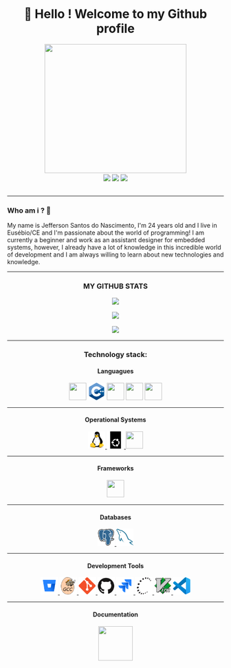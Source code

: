 <div id="header" align="center">
 <h1>
  👋 Hello ! Welcome to my Github profile
 </h1>
          
 <div align="center">
   <img src="https://user-images.githubusercontent.com/59482366/208565271-b049488b-737c-4a4d-83e6-62abd71fe92c.gif" width="330" height="300"/>
 </div>
 
 <div id="badges">
   <a href="https://instagram.com/jeffersonsantos_99_" target="_blank">
     <img src="https://img.shields.io/badge/-Instagram-%23E4405F?style=for-the-badge&logo=instagram&logoColor=white" target="_blank"></a>
   <a href = "mailto:jeffersonaraujo1808@gmail.com">
     <img src="https://img.shields.io/badge/Gmail-D14836?style=for-the-badge&logo=gmail&logoColor=white" target="_blank"></a>
   <a href="https://www.linkedin.com/in/jefferson-santos-do-nascimento-b912a8179" target="_blank">
     <img src="https://img.shields.io/badge/-LinkedIn-%230077B5?style=for-the-badge&logo=linkedin&logoColor=white" target="_blank"></a>
 </div>
 <img src="https://komarev.com/ghpvc/?username=jeffersonnasciment0&style=flat-square&color=blue" alt=""/>

</div>

---

### Who am i ? 🤔

My name is Jefferson Santos do Nascimento, I'm 24 years old and I live in Eusébio/CE and I'm passionate about the world of programming! I am currently a beginner and work as an assistant designer for embedded systems, however, I already have a lot of knowledge in this incredible world of development and I am always willing to learn about new technologies and knowledge.

---

<h3 align="center">MY GITHUB STATS</h3>
<p align="Center">
  <img src="https://github-readme-stats.vercel.app/api?username=jeffersonnasciment0&show_icons=true&theme=dark" />
</p>

<p align="Center">
  <img src="https://github-profile-trophy.vercel.app/?username=jeffersonnasciment0&theme=onedark&row=2&column=3" />
</p>

<p align="Center">
  <img src="https://github-readme-stats.vercel.app/api/top-langs/?username=jeffersonnasciment0&theme=dark&layout=compact" />
</p>

---


<h3 align="center">Technology stack:</h3>
<h4 align="center">Languagues</h4>
<p align="center">
 <img src="https://cdn.jsdelivr.net/gh/devicons/devicon/icons/c/c-original.svg" width="40" height="40"/> 
 <img src="https://github.com/devicons/devicon/blob/master/icons/cplusplus/cplusplus-original.svg" width="40" height="40"/> 
 <img src="https://cdn.jsdelivr.net/gh/devicons/devicon/icons/python/python-original.svg" width="40" height="40"/> 
 <img src="https://cdn.jsdelivr.net/gh/devicons/devicon/icons/bash/bash-original.svg" width="40" height="40"/> 
 <img src="https://cdn.jsdelivr.net/gh/devicons/devicon/icons/java/java-original-wordmark.svg" width="40" height="40"/>
</p>

---

<h4 align="center">Operational Systems</h4>
<p align="center"> 
  <a href="https://github.com/jeffersonnasciment0" target="_blank"> 
    <img src="https://github.com/devicons/devicon/blob/master/icons/linux/linux-original.svg" alt="linux" width="40" height="40"/> 
  </a>

  <a href="https://github.com/jeffersonnasciment0" target="_blank"> 
    <img src="https://github.com/devicons/devicon/blob/master/icons/ubuntu/ubuntu-plain.svg" alt="ubuntu" width="40" height="40"/>
  </a>

  <a href="https://github.com/jeffersonnasciment0" target="_blank"> 
    <img src="https://cdn.jsdelivr.net/gh/devicons/devicon/icons/debian/debian-original-wordmark.svg" width="40" height="40"/>
  </a>
</p>


--- 

<h4 align="center">Frameworks</h4>
<p align="center"> 
  <a href="https://github.com/jeffersonnasciment0" target="_blank"> 
    <img src="https://cdn.jsdelivr.net/gh/devicons/devicon/icons/django/django-plain.svg" width="40" height="40"/>
  </a>

</p>

--- 

<h4 align="center">Databases</h4>
<p align="center"> 
  <a href="https://github.com/jeffersonnasciment0" target="_blank"> 
    <img src="https://github.com/devicons/devicon/blob/master/icons/postgresql/postgresql-original.svg" alt="psql" width="40" height="40"/> 
  </a>

  <a href="https://github.com/jeffersonnasciment0" target="_blank"> 
    <img src="https://github.com/devicons/devicon/blob/master/icons/mysql/mysql-original.svg" alt="mysql" width="40" height="40"/> 
  </a>

</p>

---
<h4 align="center">Development Tools</h4>
<p align="center"> 
  <a href="https://github.com/jeffersonnasciment0" target="_blank"> 
    <img src="https://github.com/devicons/devicon/blob/master/icons/bitbucket/bitbucket-original.svg" alt="bitbucket" width="40" height="40"/> 
  </a>
          
  <a href="https://github.com/jeffersonnasciment0" target="_blank"> 
    <img src="https://github.com/devicons/devicon/blob/master/icons/gcc/gcc-original.svg" alt="gcc" width="40" height="40"/> 
  </a>
  
  <a href="https://github.com/jeffersonnasciment0" target="_blank"> 
    <img src="https://github.com/devicons/devicon/blob/master/icons/git/git-original.svg" alt="git" width="40" height="40"/> 
  </a>

  <a href="https://github.com/jeffersonnasciment0" target="_blank"> 
    <img src="https://github.com/devicons/devicon/blob/master/icons/github/github-original.svg" alt="github" width="40" height="40"/> 
  </a>
  
  <a href="https://github.com/jeffersonnasciment0" target="_blank"> 
    <img src="https://github.com/devicons/devicon/blob/master/icons/jira/jira-original.svg" alt="jira" width="40" height="40"/> 
  </a>

  <a href="https://github.com/jeffersonnasciment0" target="_blank"> 
    <img src="https://github.com/devicons/devicon/blob/master/icons/ssh/ssh-original.svg" alt="ssh" width="40" height="40"/>
  </a>
  
  <a href="https://github.com/jeffersonnasciment0" target="_blank"> 
    <img src="https://github.com/devicons/devicon/blob/master/icons/vim/vim-original.svg" alt="vim" width="40" height="40"/>
  </a>

  <a href="https://github.com/jeffersonnasciment0" target="_blank"> 
    <img src="https://github.com/devicons/devicon/blob/master/icons/vscode/vscode-original.svg" alt="vscode" width="40" height="40"/>
  </a>

</p>

---
<h4 align="center">Documentation</h4>
<p align="center"> 
  <a href="https://github.com/jeffersonnasciment0" target="_blank"> 
    <img src="https://cdn.jsdelivr.net/gh/devicons/devicon/icons/latex/latex-original.svg" width="80" height="80"/>
  </a>
</p>
